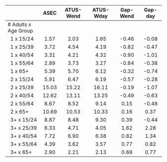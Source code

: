 
|                      |         ASEC |    ATUS-Wend |    ATUS-Wday |     Gap-Wend |      Gap-day |
| -------------------- | :----------: | :----------: | :----------: | :----------: | :----------: |
| # Adults x Age Group |              |              |              |              |              |
| &nbsp;&nbsp;1 x 15/24 |         1.57 |         2.03 |         1.65 |        -0.46 |        -0.08 |
| &nbsp;&nbsp;1 x 25/39 |         3.72 |         4.54 |         4.19 |        -0.82 |        -0.47 |
| &nbsp;&nbsp;1 x 40/54 |         3.31 |         4.21 |         4.32 |        -0.90 |        -1.01 |
| &nbsp;&nbsp;1 x 55/64 |         2.89 |         3.73 |         3.27 |        -0.84 |        -0.38 |
| &nbsp;&nbsp;1 x 65+  |         5.39 |         5.70 |         6.12 |        -0.32 |        -0.74 |
| &nbsp;&nbsp;2 x 15/24 |         5.91 |         6.47 |         6.19 |        -0.57 |        -0.28 |
| &nbsp;&nbsp;2 x 25/39 |        15.03 |        15.22 |        16.11 |        -0.19 |        -1.07 |
| &nbsp;&nbsp;2 x 40/54 |        12.62 |        13.11 |        13.25 |        -0.49 |        -0.63 |
| &nbsp;&nbsp;2 x 55/64 |         8.67 |         8.52 |         9.14 |         0.15 |        -0.48 |
| &nbsp;&nbsp;2 x 65+  |        10.69 |        10.53 |        10.33 |         0.16 |         0.37 |
| &nbsp;&nbsp;3+ x 15/24 |         8.87 |         8.48 |         9.30 |         0.39 |        -0.44 |
| &nbsp;&nbsp;3+ x 25/39 |         6.33 |         4.71 |         4.05 |         1.62 |         2.28 |
| &nbsp;&nbsp;3+ x 40/54 |         7.72 |         6.90 |         6.38 |         0.82 |         1.34 |
| &nbsp;&nbsp;3+ x 55/64 |         4.39 |         3.62 |         3.57 |         0.77 |         0.82 |
| &nbsp;&nbsp;3+ x 65+ |         2.90 |         2.21 |         2.13 |         0.69 |         0.77 |

